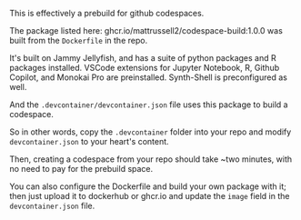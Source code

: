 This is effectively a prebuild for github codespaces. 

The package listed here: ghcr.io/mattrussell2/codespace-build:1.0.0 was built from the `Dockerfile` in the repo. 

It's built on Jammy Jellyfish, and has a suite of python packages and R packages installed. VSCode extensions for Jupyter Notebook, R, Github Copilot, and Monokai Pro are preinstalled. Synth-Shell is preconfigured as well. 

And the `.devcontainer/devcontainer.json` file uses this package to build a codespace. 

So in other words, copy the `.devcontainer` folder into your repo and modify `devcontainer.json` to your heart's content. 

Then, creating a codespace from your repo should take ~two minutes, with no need to pay for the prebuild space. 

You can also configure the Dockerfile and build your own package with it; then just upload it to dockerhub or ghcr.io and update the `image` field in the `devcontainer.json` file. 
